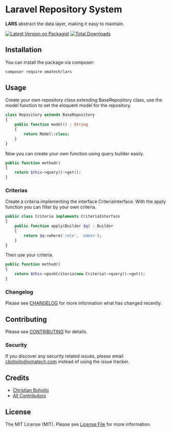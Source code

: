 # Laravel Repository System

**LARS** abstract the data layer, making it easy to maintain.

[![Latest Version on Packagist](https://img.shields.io/packagist/v/omatech/lars.svg?style=flat-square)](https://packagist.org/packages/omatech/lars)
[![Total Downloads](https://img.shields.io/packagist/dt/omatech/lars.svg?style=flat-square)](https://packagist.org/packages/omatech/lars)

## Installation

You can install the package via composer:

```bash
composer require omatech/lars
```

## Usage

Create your own repository class extending BaseRepository class, use the model function to set the eloquent model for the repository.

``` php
class Repository extends BaseRepository
{
    public function model() : String
    {
        return Model::class;
    }
}
```

Now you can create your own function using query builder easily.

``` php
public function method()
{
    return $this->query()->get();
}
```

### Criterias

Create a criteria implementing the interface CriteriaInterface.
With the apply function you can filter by your own criteria.

``` php
public class Criteria implements CriteriaInterface
{
    public function apply(Builder $q) : Builder
    {
        return $q->where('role', 'admin');
    }
}
```

Then use your criteria.

``` php
public function method()
{
    return $this->pushCriteria(new Criteria)->query()->get();
}
```

### Changelog

Please see [CHANGELOG](CHANGELOG.md) for more information what has changed recently.

## Contributing

Please see [CONTRIBUTING](CONTRIBUTING.md) for details.

### Security

If you discover any security related issues, please email cbohollo@omatech.com instead of using the issue tracker.

## Credits

- [Christian Bohollo](https://github.com/omatech)
- [All Contributors](../../contributors)

## License

The MIT License (MIT). Please see [License File](LICENSE.md) for more information.